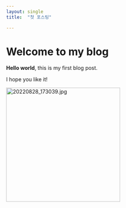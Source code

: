```yaml
---
layout: single
title:  "첫 포스팅"

---
```


# Welcome to my blog

**Hello world**, this is my first blog post.

I hope you like it!

<img src="file:///C:/1-GithubBlog/Jeonghun6.github.io/images/2022-12-28-first/b15e52a84348cb237ae4038d7ab56a5eb805e715.jpg" title="" alt="20220828_173039.jpg" width="308">

